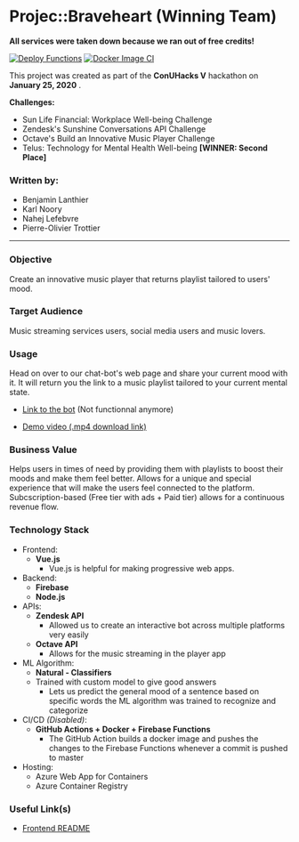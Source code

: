 # Projec::Braveheart (Winning Team)

**All services were taken down because we ran out of free credits!**

[![Deploy Functions](https://github.com/po-trottier/project-braveheart/workflows/Deploy%20Functions/badge.svg)](https://github.com/po-trottier/project-braveheart/actions)
[![Docker Image CI](https://github.com/po-trottier/project-braveheart/workflows/Docker%20Image%20CI/badge.svg)](https://github.com/po-trottier/project-braveheart/actions)

This project was created as part of the **ConUHacks V** hackathon on **January 25, 2020** .

**Challenges:**

-  Sun Life Financial: Workplace Well-being Challenge 
-  Zendesk's Sunshine Conversations API Challenge
-  Octave's Build an Innovative Music Player Challenge
-  Telus: Technology for Mental Health Well-being **[WINNER: Second Place]**

### Written by:

- Benjamin Lanthier
- Karl Noory 
- Nahej Lefebvre
- Pierre-Olivier Trottier

---

### Objective

Create an innovative music player that returns playlist tailored to users' mood.

### Target Audience 

Music streaming services users, social media users and music lovers.

### Usage

Head on over to our chat-bot's web page and share your current mood with it. It will return you the link to a music playlist tailored to your current mental state.

- [Link to the bot](https://m.me/105419994348348) (Not functionnal anymore)

- [Demo video (.mp4 download link)](https://github.com/po-trottier/project-braveheart/raw/master/demo/demo.mp4)

### Business Value

Helps users in times of need by providing them with playlists to boost their moods and make them feel better. Allows for a unique and special experience that will make the users feel connected to the platform. Subcscription-based (Free tier with ads + Paid tier) allows for a continuous revenue flow.

### Technology Stack

- Frontend:
    - **Vue.js**
        - Vue.js is helpful for making progressive web apps.
- Backend:
    - **Firebase**
    - **Node.js**
- APIs:
    - **Zendesk API**
        - Allowed us to create an interactive bot across multiple platforms very easily
    - **Octave API**
        - Allows for the music streaming in the player app
- ML Algorithm:
    - **Natural - Classifiers**
    - Trained with custom model to give good answers
        - Lets us predict the general mood of a sentence based on specific words the ML algorithm was trained to recognize and categorize
- CI/CD *(Disabled)*:
    - **GitHub Actions + Docker + Firebase Functions**
        - The GitHub Action builds a docker image and pushes the changes to the Firebase Functions whenever a commit is pushed to master
- Hosting:
    - Azure Web App for Containers
    - Azure Container Registry

### Useful Link(s)

- [Frontend README](https://github.com/po-trottier/project-braveheart/blob/master/frontend/README.md)
